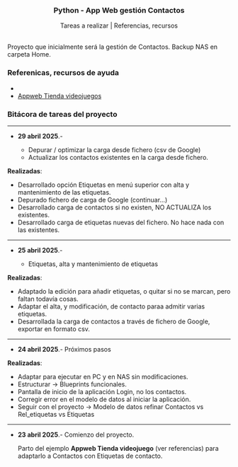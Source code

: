  <br />
<p align="center">
  <h3 align="center">Python - App Web gestión Contactos</h3>

  <p align="center">
    Tareas a realizar | Referencias, recursos
    <br>
    <br />
  </p>
</p>


Proyecto que inicialmente será la gestión de Contactos.
Backup NAS en carpeta Home.


### Referenicas, recursos de ayuda

* 
* [Appweb Tienda videojuegos](https://github.com/josedom24/tienda_videojuegos)


### Bitácora de tareas del proyecto
----------------------------------------------------------------------------------------------

* **29 abril 2025**.- 

  * Depurar / optimizar la carga desde fichero (csv de Google)
  * Actualizar los contactos existentes en la carga desde fichero.


**Realizadas**:

  * Desarrollado opción Etiquetas en menú superior con alta y mantenimiento de las etiquetas.
  * Depurado fichero de carga de Google (continuar...)
  * Desarrollado carga de contactos si no existen, NO ACTUALIZA los existentes.
  * Desarrollado carga de etiquetas nuevas del fichero. No hace nada con las existentes.
  
----------------------------------------------------------------------------------------------

* **25 abril 2025**.- 

  * Etiquetas, alta y mantenimiento de etiquetas

**Realizadas**:

  * Adaptado la edición para añadir etiquetas, o quitar si no se marcan, pero faltan todavía cosas.
  * Adaptar el alta, y modificación, de contacto paraa admitir varias etiquetas.
  * Desarrollada la carga de contactos a través de fichero de Google, exportar en formato csv.

----------------------------------------------------------------------------------------------

* **24 abril 2025**.- Próximos pasos

**Realizadas**:

  * Adaptar para ejecutar en PC y en NAS sin modificaciones.
  * Estructurar -> Blueprints funcionales.
  * Pantalla de inicio de la aplicación Login, no los contactos.
  * Corregir error en el modelo de datos al iniciar la aplicación.
  * Seguir con el proyecto -> Modelo de datos refinar Contactos vs Rel_etiquetas vs Etiquetas

----------------------------------------------------------------------------------------------

* **23 abril 2025**.- Comienzo del proyecto.

  Parto del ejemplo **Appweb Tienda videojuego** (ver referencias) para adaptarlo a Contactos con Etiquetas de contacto.
